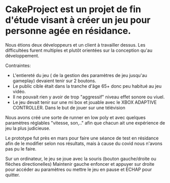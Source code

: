 # CakeProject est un projet de fin d'étude visant à créer un jeu pour personne agée en résidance. 

Nous étions deux développeurs et un client à travailler dessus. Les difficultées furent multiples et plutôt orientées sur la conception qu'au développement.

Contraintes:
- L'entiereté du jeu ( de la gestion des paramètres de jeu jusqu'au gameplay) devaient tenir sur 2 boutons.
- Le public cible était dans la tranche d'âge 65+ donc peu habitué au jeu vidéo.
- Il ne pouvait rien y avoir de trop "aggressif" niveau effet sonore ou viuel.
- Le jeu devait tenir sur une mi box et jouable avec le XBOX ADAPTIVE CONTROLLER. Dans le but de jouer sur une télévision

Nous avons créé une sorte de runner en low poly et avec quelques paramètres réglables "vitesse, son,.." afin que chacun ait une expérience de jeu la plus judicieuse.

Le prototype fut près en mars pour faire une séance de test en résidance afin de le modifier selon nos résultats, mais à cause du covid nous n'avons pas pu le faire. 

Sur un ordinateur, le jeu se joue avec la souris (bouton gauche/droite ou flèches directionelles) 
Maintenir gauche enfoncer et appuyer sur droite pour accéder au paramètres ou mettre le jeu en pause et ECHAP pour quitter.
